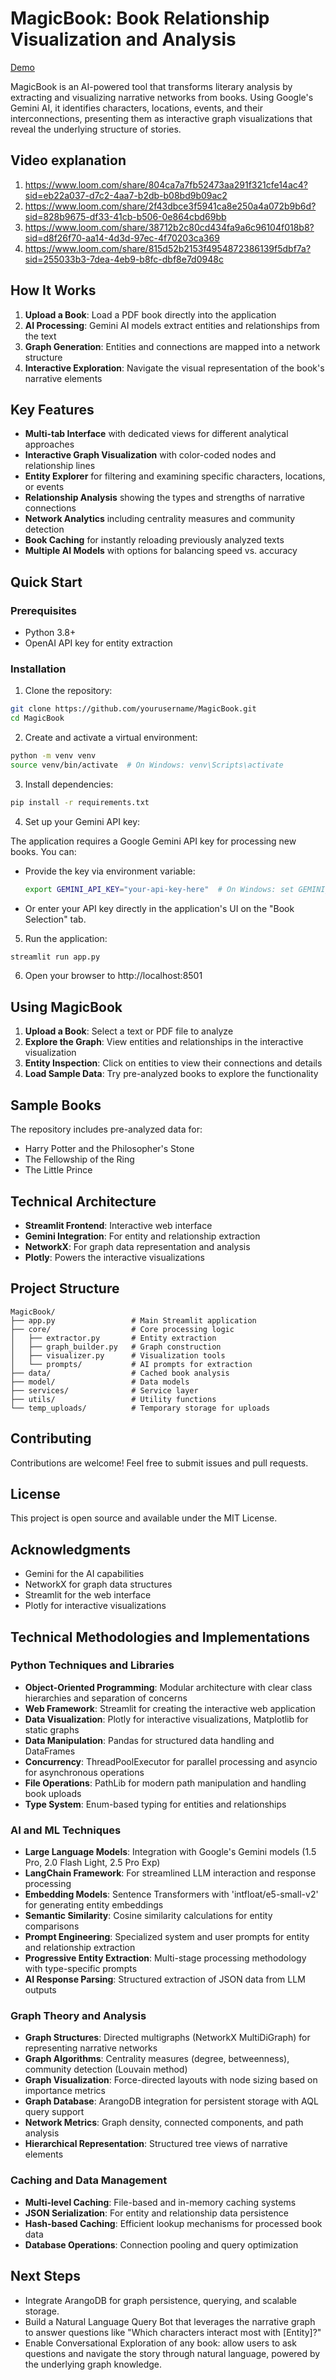 # MagicBook: Book Relationship Visualization and Analysis
[Demo](https://magic-book.streamlit.app/)

MagicBook is an AI-powered tool that transforms literary analysis by extracting and visualizing narrative networks from books. Using Google's Gemini AI, it identifies characters, locations, events, and their interconnections, presenting them as interactive graph visualizations that reveal the underlying structure of stories.

## Video explanation
1. https://www.loom.com/share/804ca7a7fb52473aa291f321cfe14ac4?sid=eb22a037-d7c2-4aa7-b2db-b08bd9b09ac2
2. https://www.loom.com/share/2f43dbce3f5941ca8e250a4a072b9b6d?sid=828b9675-df33-41cb-b506-0e864cbd69bb
3. https://www.loom.com/share/38712b2c80cd434fa9a6c96104f018b8?sid=d8f26f70-aa14-4d3d-97ec-4f70203ca369
4. https://www.loom.com/share/815d52b2153f4954872386139f5dbf7a?sid=255033b3-7dea-4eb9-b8fc-dbf8e7d0948c

## How It Works

1. **Upload a Book**: Load a PDF book directly into the application
2. **AI Processing**: Gemini AI models extract entities and relationships from the text
3. **Graph Generation**: Entities and connections are mapped into a network structure
4. **Interactive Exploration**: Navigate the visual representation of the book's narrative elements

## Key Features

- **Multi-tab Interface** with dedicated views for different analytical approaches
- **Interactive Graph Visualization** with color-coded nodes and relationship lines
- **Entity Explorer** for filtering and examining specific characters, locations, or events
- **Relationship Analysis** showing the types and strengths of narrative connections
- **Network Analytics** including centrality measures and community detection
- **Book Caching** for instantly reloading previously analyzed texts
- **Multiple AI Models** with options for balancing speed vs. accuracy

## Quick Start

### Prerequisites

- Python 3.8+
- OpenAI API key for entity extraction

### Installation

1. Clone the repository:
```bash
git clone https://github.com/yourusername/MagicBook.git
cd MagicBook
```

2. Create and activate a virtual environment:
```bash
python -m venv venv
source venv/bin/activate  # On Windows: venv\Scripts\activate
```

3. Install dependencies:
```bash
pip install -r requirements.txt
```

4. Set up your Gemini API key:

The application requires a Google Gemini API key for processing new books. You can:

- Provide the key via environment variable:
  ```bash
  export GEMINI_API_KEY="your-api-key-here"  # On Windows: set GEMINI_API_KEY=your-api-key-here
  ```

- Or enter your API key directly in the application's UI on the "Book Selection" tab.

5. Run the application:
```bash
streamlit run app.py
```

6. Open your browser to http://localhost:8501

## Using MagicBook

1. **Upload a Book**: Select a text or PDF file to analyze
2. **Explore the Graph**: View entities and relationships in the interactive visualization
3. **Entity Inspection**: Click on entities to view their connections and details
4. **Load Sample Data**: Try pre-analyzed books to explore the functionality

## Sample Books

The repository includes pre-analyzed data for:
- Harry Potter and the Philosopher's Stone
- The Fellowship of the Ring
- The Little Prince

## Technical Architecture

- **Streamlit Frontend**: Interactive web interface
- **Gemini Integration**: For entity and relationship extraction
- **NetworkX**: For graph data representation and analysis
- **Plotly**: Powers the interactive visualizations

## Project Structure

```
MagicBook/
├── app.py                 # Main Streamlit application
├── core/                  # Core processing logic
│   ├── extractor.py       # Entity extraction
│   ├── graph_builder.py   # Graph construction
│   ├── visualizer.py      # Visualization tools
│   └── prompts/           # AI prompts for extraction
├── data/                  # Cached book analysis
├── model/                 # Data models
├── services/              # Service layer
├── utils/                 # Utility functions
└── temp_uploads/          # Temporary storage for uploads
```

## Contributing

Contributions are welcome! Feel free to submit issues and pull requests.

## License

This project is open source and available under the MIT License.

## Acknowledgments

- Gemini for the AI capabilities
- NetworkX for graph data structures
- Streamlit for the web interface
- Plotly for interactive visualizations

## Technical Methodologies and Implementations

### Python Techniques and Libraries
- **Object-Oriented Programming**: Modular architecture with clear class hierarchies and separation of concerns
- **Web Framework**: Streamlit for creating the interactive web application
- **Data Visualization**: Plotly for interactive visualizations, Matplotlib for static graphs
- **Data Manipulation**: Pandas for structured data handling and DataFrames
- **Concurrency**: ThreadPoolExecutor for parallel processing and asyncio for asynchronous operations
- **File Operations**: PathLib for modern path manipulation and handling book uploads
- **Type System**: Enum-based typing for entities and relationships

### AI and ML Techniques
- **Large Language Models**: Integration with Google's Gemini models (1.5 Pro, 2.0 Flash Light, 2.5 Pro Exp)
- **LangChain Framework**: For streamlined LLM interaction and response processing
- **Embedding Models**: Sentence Transformers with 'intfloat/e5-small-v2' for generating entity embeddings
- **Semantic Similarity**: Cosine similarity calculations for entity comparisons
- **Prompt Engineering**: Specialized system and user prompts for entity and relationship extraction
- **Progressive Entity Extraction**: Multi-stage processing methodology with type-specific prompts
- **AI Response Parsing**: Structured extraction of JSON data from LLM outputs

### Graph Theory and Analysis
- **Graph Structures**: Directed multigraphs (NetworkX MultiDiGraph) for representing narrative networks
- **Graph Algorithms**: Centrality measures (degree, betweenness), community detection (Louvain method)
- **Graph Visualization**: Force-directed layouts with node sizing based on importance metrics
- **Graph Database**: ArangoDB integration for persistent storage with AQL query support
- **Network Metrics**: Graph density, connected components, and path analysis
- **Hierarchical Representation**: Structured tree views of narrative elements

### Caching and Data Management
- **Multi-level Caching**: File-based and in-memory caching systems
- **JSON Serialization**: For entity and relationship data persistence
- **Hash-based Caching**: Efficient lookup mechanisms for processed book data
- **Database Operations**: Connection pooling and query optimization

## Next Steps
- Integrate ArangoDB for graph persistence, querying, and scalable storage.
- Build a Natural Language Query Bot that leverages the narrative graph to answer questions like "Which characters interact most with [Entity]?"
- Enable Conversational Exploration of any book: allow users to ask questions and navigate the story through natural language, powered by the underlying graph knowledge.